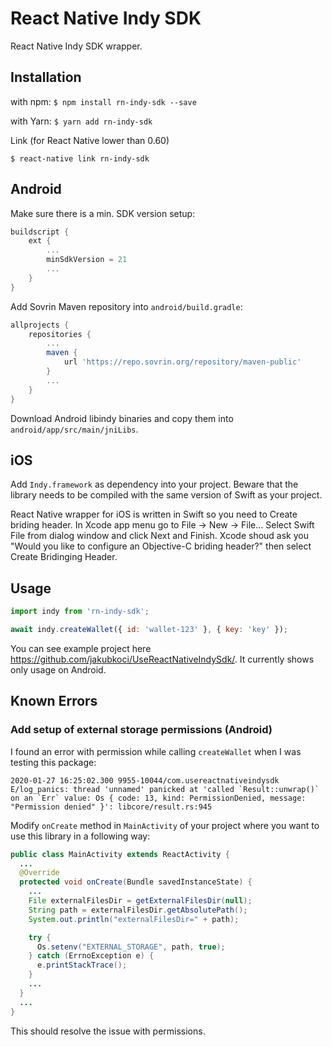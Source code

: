 # React Native Indy SDK

React Native Indy SDK wrapper.

## Installation

with npm:
`$ npm install rn-indy-sdk --save`

with Yarn:
`$ yarn add rn-indy-sdk` 

Link (for React Native lower than 0.60)

`$ react-native link rn-indy-sdk`

## Android

Make sure there is a min. SDK version setup:

```groovy
buildscript {
    ext {
        ...
        minSdkVersion = 21
        ...
    }
}
```

Add Sovrin Maven repository into `android/build.gradle`:

```groovy
allprojects {
    repositories {
        ...
        maven {
            url 'https://repo.sovrin.org/repository/maven-public'
        }
        ...
    }
}
```

Download Android libindy binaries and copy them into `android/app/src/main/jniLibs`.

## iOS

Add `Indy.framework` as dependency into your project. Beware that the library needs to be compiled with the same version of Swift as your project.

React Native wrapper for iOS is written in Swift so you need to Create briding header. In Xcode app menu go to File -> New -> File... Select Swift File from dialog window and click Next and Finish. Xcode shoud ask you "Would you like to configure an Objective-C briding header?" then select Create Bridinging Header.


## Usage
```javascript
import indy from 'rn-indy-sdk';

await indy.createWallet({ id: 'wallet-123' }, { key: 'key' });

```

You can see example project here https://github.com/jakubkoci/UseReactNativeIndySdk/. It currently shows only usage on Android.

## Known Errors

### Add setup of external storage permissions (Android)

I found an error with permission while calling `createWallet` when I was testing this package:
```
2020-01-27 16:25:02.300 9955-10044/com.usereactnativeindysdk E/log_panics: thread 'unnamed' panicked at 'called `Result::unwrap()` on an `Err` value: Os { code: 13, kind: PermissionDenied, message: "Permission denied" }': libcore/result.rs:945
```

Modify `onCreate` method in `MainActivity` of your project where you want to use this library in a following way:

```java
public class MainActivity extends ReactActivity {
  ...
  @Override
  protected void onCreate(Bundle savedInstanceState) {
    ...
    File externalFilesDir = getExternalFilesDir(null);
    String path = externalFilesDir.getAbsolutePath();
    System.out.println("externalFilesDir=" + path);

    try {
      Os.setenv("EXTERNAL_STORAGE", path, true);
    } catch (ErrnoException e) {
      e.printStackTrace();
    }
    ...
  }
  ...
}
```

This should resolve the issue with permissions.
